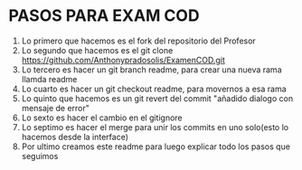 # PASOS PARA EXAM COD

1. Lo primero que hacemos es el fork del repositorio del Profesor
2. Lo segundo que hacemos es el git clone https://github.com/Anthonypradosolis/ExamenCOD.git
3. Lo tercero es hacer un git branch readme, para crear una nueva rama llamda readme
4. Lo cuarto es hacer un git checkout readme, para movernos a esa rama
5. Lo quinto que hacemos es un git revert del commit "añadido dialogo con mensaje de error" 
6. Lo sexto es hacer el cambio en el gitignore 
7. Lo septimo es hacer el merge para unir los commits en uno solo(esto lo hacemos desde la interface)
8. Por ultimo creamos este readme para luego explicar todo los pasos que seguimos
